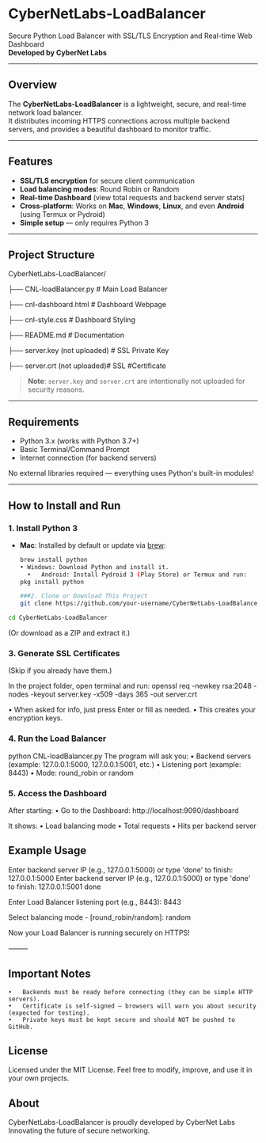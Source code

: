 # CyberNetLabs-LoadBalancer

Secure Python Load Balancer with SSL/TLS Encryption and Real-time Web Dashboard  
**Developed by CyberNet Labs**

---

## Overview

The **CyberNetLabs-LoadBalancer** is a lightweight, secure, and real-time network load balancer.  
It distributes incoming HTTPS connections across multiple backend servers, and provides a beautiful dashboard to monitor traffic.

---

## Features
- **SSL/TLS encryption** for secure client communication
- **Load balancing modes**: Round Robin or Random
- **Real-time Dashboard** (view total requests and backend server stats)
- **Cross-platform**: Works on **Mac**, **Windows**, **Linux**, and even **Android** (using Termux or Pydroid)
- **Simple setup** — only requires Python 3

---

## Project Structure
CyberNetLabs-LoadBalancer/



├── CNL-loadBalancer.py       # Main Load Balancer

├── cnl-dashboard.html        # Dashboard Webpage

├── cnl-style.css             # Dashboard Styling

├── README.md                 # Documentation

├── server.key (not uploaded) # SSL Private Key

├── server.crt (not uploaded)# SSL #Certificate

> **Note**: `server.key` and `server.crt` are intentionally not uploaded for security reasons.

---

## Requirements

- Python 3.x (works with Python 3.7+)
- Basic Terminal/Command Prompt
- Internet connection (for backend servers)

No external libraries required — everything uses Python's built-in modules!

---

## How to Install and Run

### 1. Install Python 3
- **Mac**: Installed by default or update via [brew](https://brew.sh/):  
  ```bash
  brew install python
  •	Windows: Download Python and install it.
	•	Android: Install Pydroid 3 (Play Store) or Termux and run:
  pkg install python

  ###2. Clone or Download This Project
  git clone https://github.com/your-username/CyberNetLabs-LoadBalancer.git
```bash
cd CyberNetLabs-LoadBalancer

```
(Or download as a ZIP and extract it.)

### 3. Generate SSL Certificates

(Skip if you already have them.)

In the project folder, open terminal and run: 
openssl req -newkey rsa:2048 -nodes -keyout server.key -x509 -days 365 -out server.crt

•	When asked for info, just press Enter or fill as needed.
	•	This creates your encryption keys.
### 4. Run the Load Balancer
python CNL-loadBalancer.py
The program will ask you:
	•	Backend servers (example: 127.0.0.1:5000, 127.0.0.1:5001, etc.)
	•	Listening port (example: 8443)
	•	Mode: round_robin or random
 ### 5. Access the Dashboard

After starting:
	•	Go to the Dashboard:
http://localhost:9090/dashboard

It shows:
	•	Load balancing mode
	•	Total requests
	•	Hits per backend server
## Example Usage

Enter backend server IP (e.g., 127.0.0.1:5000) or type 'done' to finish: 127.0.0.1:5000
Enter backend server IP (e.g., 127.0.0.1:5000) or type 'done' to finish: 127.0.0.1:5001
done

Enter Load Balancer listening port (e.g., 8443): 8443

Select balancing mode - [round_robin/random]: random

Now your Load Balancer is running securely on HTTPS!

⸻

## Important Notes
	•	Backends must be ready before connecting (they can be simple HTTP servers).
	•	Certificate is self-signed — browsers will warn you about security (expected for testing).
	•	Private keys must be kept secure and should NOT be pushed to GitHub.

## License

Licensed under the MIT License.
Feel free to modify, improve, and use it in your own projects.

## About

CyberNetLabs-LoadBalancer is proudly developed by CyberNet Labs
Innovating the future of secure networking.

